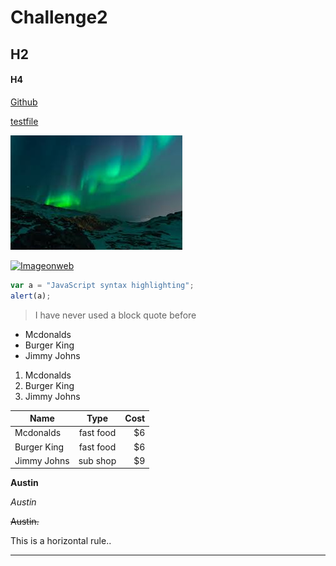 # Challenge2

## H2
#### H4

[Github](https://github.com)


[testfile](test.md)


![image](Unknown.jpeg)



[![Imageonweb](http://www.google.com.au/images/nav_logo7.png)](http://google.com.au/)

```javascript
var a = "JavaScript syntax highlighting";
alert(a);
```
> I have never used a block quote before

* Mcdonalds
* Burger King
* Jimmy Johns

1. Mcdonalds
2. Burger King
3. Jimmy Johns

| Name          | Type          | Cost  |
| ------------- |:-------------:| -----:|
| Mcdonalds     | fast food     |    $6 |
| Burger King   | fast food     |    $6 |
| Jimmy Johns   | sub shop      |    $9 |

**Austin**

*Austin*

~~Austin.~~

This is a horizontal rule..
___

